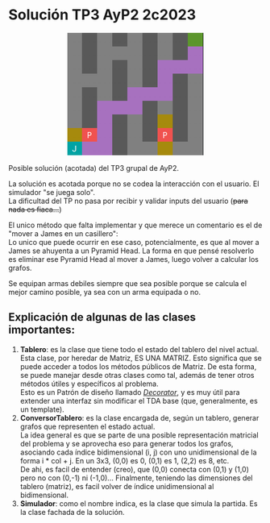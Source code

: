 # Solución TP3 AyP2 2c2023

<p style="text-align: center">
    <img src="tablero.png" alt="Tablero">
</p>

Posible solución (acotada) del TP3 grupal de AyP2.

La solución es acotada porque no se codea la interacción con el usuario. El simulador "se juega solo".<br>
La dificultad del TP no pasa por recibir y validar inputs del usuario (~~para nada es fiaca...~~)<br>

El unico método que falta implementar y que merece un comentario es el de "mover a James en un casillero":<br>
Lo unico que puede ocurrir en ese caso, potencialmente, es que al mover a James se ahuyenta a un Pyramid Head.
La forma en que pensé resolverlo es eliminar ese Pyramid Head al mover a James, luego volver a calcular los
grafos.<br>

Se equipan armas debiles siempre que sea posible porque se calcula el mejor camino posible, ya sea con un arma equipada
o no.

## Explicación de algunas de las clases importantes:

1. **Tablero**: es la clase que tiene todo el estado del tablero del nivel actual.<br>
   Esta clase, por heredar de Matriz, ES UNA MATRIZ. Esto significa que se puede acceder a todos los métodos públicos de
   Matriz. De esta forma, se puede manejar desde otras clases como tal, además de tener otros métodos útiles y
   específicos al problema.<br>
   Esto es un Patrón de diseño llamado [_Decorator_](https://refactoring.guru/design-patterns/decorator), y es muy útil
   para extender una interfaz sin modificar el TDA base (que, generalmente, es un template).
2. **ConversorTablero**: es la clase encargada de, según un tablero, generar grafos que representen el estado
   actual.<br>
   La idea general es que se parte de una posible representación matricial del problema y se aprovecha eso para generar
   todos los grafos, asociando cada índice bidimensional (i, j) con uno unidimensional de la forma i * col + j. En un
   3x3, (0,0) es 0, (0,1) es 1, (2,2) es 8, etc.<br>
   De ahi, es facil de entender (creo), que (0,0) conecta con (0,1) y (1,0) pero no con (0,-1) ni (-1,0)...
   Finalmente, teniendo las dimensiones del tablero (matriz), es facil volver de índice unidimensional al bidimensional.
3. **Simulador**: como el nombre indica, es la clase que simula la partida. Es la clase fachada de la solución.